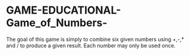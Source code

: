 # GAME-EDUCATIONAL-Game_of_Numbers-
The goal of this game is simply to combine six given numbers using +,-,* and / to produce a given result. Each number may only be used once. 
